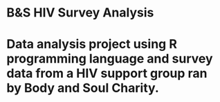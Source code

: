 # B&S HIV Survey Analysis
# Data analysis project using R programming language and survey data from a HIV support group ran by Body and Soul Charity.

